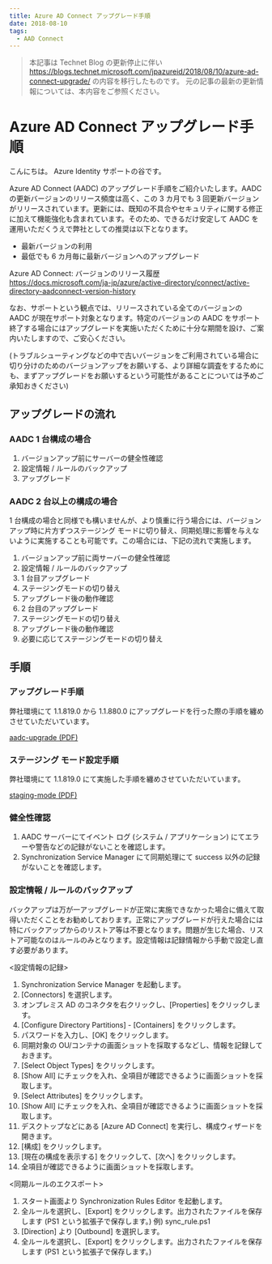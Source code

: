 ```yaml
---
title: Azure AD Connect アップグレード手順
date: 2018-08-10
tags:
  - AAD Connect
---
```


> 本記事は Technet Blog の更新停止に伴い https://blogs.technet.microsoft.com/jpazureid/2018/08/10/azure-ad-connect-upgrade/ の内容を移行したものです。
> 元の記事の最新の更新情報については、本内容をご参照ください。

# Azure AD Connect アップグレード手順

こんにちは。 Azure Identity サポートの谷です。

Azure AD Connect (AADC) のアップグレード手順をご紹介いたします。AADC の更新バージョンのリリース頻度は高く、この 3 カ月でも 3 回更新バージョンがリリースされています。更新には、既知の不具合やセキュリティに関する修正に加えて機能強化も含まれています。そのため、できるだけ安定して AADC を運用いただくうえで弊社としての推奨は以下となります。

- 最新バージョンの利用
- 最低でも 6 カ月毎に最新バージョンへのアップグレード

Azure AD Connect: バージョンのリリース履歴  
https://docs.microsoft.com/ja-jp/azure/active-directory/connect/active-directory-aadconnect-version-history

なお、サポートという観点では、リリースされている全てのバージョンの AADC が現在サポート対象となります。特定のバージョンの AADC をサポート終了する場合にはアップグレードを実施いただくために十分な期間を設け、ご案内いたしますので、ご安心ください。

(トラブルシューティングなどの中で古いバージョンをご利用されている場合に切り分けのためのバージョンアップをお願いする、より詳細な調査をするためにも、まずアップグレードをお願いするという可能性があることについては予めご承知おきください)

## アップグレードの流れ

### AADC 1 台構成の場合

1. バージョンアップ前にサーバーの健全性確認
2. 設定情報 / ルールのバックアップ
3. アップグレード

### AADC 2 台以上の構成の場合

1 台構成の場合と同様でも構いませんが、より慎重に行う場合には、バージョンアップ時に片方ずつステージング モードに切り替え、同期処理に影響を与えないように実施することも可能です。この場合には、下記の流れで実施します。

1. バージョンアップ前に両サーバーの健全性確認
2. 設定情報 / ルールのバックアップ
3. 1 台目アップグレード
4. ステージングモードの切り替え
5. アップグレード後の動作確認
6. 2 台目のアップグレード
7. ステージングモードの切り替え
8. アップグレード後の動作確認
9. 必要に応じてステージングモードの切り替え

## 手順

### アップグレード手順

弊社環境にて 1.1.819.0 から 1.1.880.0 にアップグレードを行った際の手順を纏めさせていただいています。

[aadc-upgrade (PDF)](./how-to-upgrade/aadc-upgrade.pdf)

### ステージング モード設定手順

弊社環境にて 1.1.819.0 にて実施した手順を纏めさせていただいています。

[staging-mode (PDF)](./how-to-upgrade/staging-mode.pdf)

### 健全性確認

1. AADC サーバーにてイベント ログ (システム / アプリケーション) にてエラーや警告などの記録がないことを確認します。
2. Synchronization Service Manager にて同期処理にて success 以外の記録がないことを確認します。

### 設定情報 / ルールのバックアップ

バックアップは万が一アップグレードが正常に実施できなかった場合に備えて取得いただくことをお勧めしております。正常にアップグレードが行えた場合には特にバックアップからのリストア等は不要となります。問題が生じた場合、リストア可能なのはルールのみとなります。設定情報は記録情報から手動で設定し直す必要があります。

<設定情報の記録>

1. Synchronization Service Manager を起動します。
2. [Connectors] を選択します。
3. オンプレミス AD のコネクタを右クリックし、[Properties] をクリックします。
4. [Configure Directory Partitions] - [Containers] をクリックします。
5. パスワードを入力し、[OK] をクリックします。
6. 同期対象の OU/コンテナの画面ショットを採取するなどし、情報を記録しておきます。
7. [Select Object Types] をクリックします。
8. [Show All] にチェックを入れ、全項目が確認できるように画面ショットを採取します。
9. [Select Attributes] をクリックします。
10. [Show All] にチェックを入れ、全項目が確認できるように画面ショットを採取します。
11. デスクトップなどにある [Azure AD Connect] を実行し、構成ウィザードを開きます。
12. [構成] をクリックします。
13. [現在の構成を表示する] をクリックして、[次へ] をクリックします。
14. 全項目が確認できるように画面ショットを採取します。

<同期ルールのエクスポート>

1. スタート画面より Synchronization Rules Editor を起動します。
2. 全ルールを選択し、[Export] をクリックします。出力されたファイルを保存します (PS1 という拡張子で保存します。)
例) sync_rule.ps1
3. [Direction] より [Outbound] を選択します。
4. 全ルールを選択し、[Export] をクリックします。出力されたファイルを保存します (PS1 という拡張子で保存します。)
